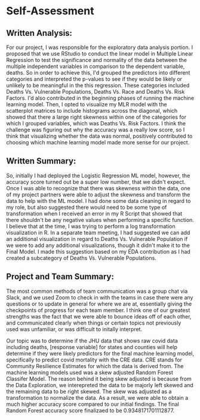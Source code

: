 # Self-Assessment

## Written Analysis: 

For our project, I was responsible for the exploratory data analysis portion. I proposed that we use RStudio to conduct the linear model in Multiple Linear Regression to test the significance and normality of the data between the multiple independent variables in comparison to the dependent variable, deaths. So in order to achieve this, I'd grouped the predictors into different categories and interpreted the p-values to see if they would be likely or unlikely to be meaningful in the this regression. These categories included Deaths Vs. Vulnerable Populations, Deaths Vs. Race and Deaths Vs. Risk Factors. I'd also contributed in the beginning phases of running the machine learning model. Then, I opted to visualize my MLR model with the scatterplot matrices to include histograms across the diagonal, which showed that there a large right skewness within one of the categories for which I grouped variables, which was Deaths Vs. Risk Factors. I think the challenge was figuring out why the accuracy was a really low score, so I think that visualizing whether the data was normal, positively contributed to choosing which machine learning model made more sense for our project. 

## Written Summary: 

So, initially I had deployed the Logistic Regression ML model, however, the accuracy score turned out be a super low number, that we didn't expect. Once I was able to recognize that there was skewness within the data, one of my project partners were able to adjust the skewness and transform the data to help with the ML model. 
I had done some data cleaning in regard to my role, but also suggested there would need to be some type of transformation when I received an error in my R Script that showed that there shouldn't be any negative values when performing a specific function. I believe that at the time, I was trying to perform a log transformation visualization in R. 
In a separate team meeting, I had suggested we can add an additional visualization in regard to Deaths Vs. Vulnerable Population if we were to add any additional visualizations, though it didn't make it to the Final Model. I made this suggestion based on my EDA contribution as I had created a subcategory of Deaths Vs. Vulnerable Populations. 

## Project and Team Summary: 

The most common methods of team communication was a group chat via Slack, and we used Zoom to check in with the teams in case there were any questions or to update in general for where we are at, essentially giving the checkpoints of progress for each team member. I think one of our greatest strengths was the fact that we were able to bounce ideas off of each other, and communicated clearly when things or certain topics not previously used was unfamiliar, or was difficult to initally interpret. 

Our topic was to determine if the JHU data that shows raw covid data including deaths, [response variable] for states and counties will help determine if they were likely predictors for the final machine learning model, specifically to predict covid mortality with the CRE data. CRE stands for Community Resilience Estimates for which the data is derived from. The machine learning models used was a skew adjusted Random Forest Classifer Model. The reason behind it being skew adjusted is because from the Data Exploration, we interepreted the data to be majorly left skewed and the remaining data to be right skewed. The skew was adjusted as a transformation to normalize the data. 
As a result, we were able to obtain a much higher accuracy score compared to our initial findings. The final Random Forest accuracy score finalizaed to be 0.9348171701112877. 
